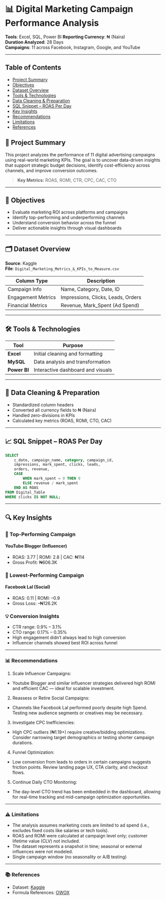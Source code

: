 # 📊 Digital Marketing Campaign Performance Analysis

**Tools**: Excel, SQL, Power BI
**Reporting Currency**: ₦ (Naira)  
**Duration Analyzed**: 28 Days  
**Campaigns**: 11 across Facebook, Instagram, Google, and YouTube  

---
## Table of Contents
- [Project Summary](#project-summary)
- [Objectives](#objectives)
- [Dataset Overview](#dataset-overview)
- [Tools & Technologies](#tools-&-technologies)
- [Data Cleaning & Preparation](#aata-cleaning-&-preparation)
- [SQL Snippet – ROAS Per Day](#SQL-snippet-–-rOAS-per-day)
- [Key Insights](#key-insights)
- [Recommendations](#Recommendations)
- [Limitations](#limitations)
- [References](#References)

## 📌 Project Summary

This project analyzes the performance of 11 digital advertising campaigns using real-world marketing KPIs. The goal is to uncover data-driven insights that support strategic budget decisions, identify cost-efficiency across channels, and improve conversion outcomes.

> **Key Metrics:** ROAS, ROMI, CTR, CPC, CAC, CTO

---

## 🧠 Objectives

- Evaluate marketing ROI across platforms and campaigns
- Identify top-performing and underperforming channels
- Understand conversion behavior across the funnel
- Deliver actionable insights through visual dashboards

---

## 🗂️ Dataset Overview

**Source**: Kaggle  
**File**: `Digital_Marketing_Metrics_&_KPIs_to_Measure.csv`

| Column Type       | Description                              |
|-------------------|------------------------------------------|
| Campaign Info     | Name, Category, Date, ID                 |
| Engagement Metrics| Impressions, Clicks, Leads, Orders       |
| Financial Metrics | Revenue, Mark_Spent (Ad Spend)           |

---

## 🛠️ Tools & Technologies

| Tool      | Purpose                          |
|-----------|----------------------------------|
| **Excel** | Initial cleaning and formatting  |
| **MySQL** | Data analysis and transformation |
| **Power BI** | Interactive dashboard and visuals |

---

## 🧹 Data Cleaning & Preparation

- Standardized column headers
- Converted all currency fields to ₦ (Naira)
- Handled zero-divisions in KPIs
- Calculated key metrics (ROAS, ROMI, CTO, CAC)

---

## 📈 SQL Snippet – ROAS Per Day

```sql
SELECT 
    c_date, campaign_name, category, campaign_id,
    impressions, mark_spent, clicks, leads, 
    orders, revenue,
    CASE 
        WHEN mark_spent = 0 THEN 0 
        ELSE revenue / mark_spent 
    END AS ROAS
FROM Digital_Table
WHERE clicks IS NOT NULL;
```
---

## 🔍 Key Insights
### 🎯 Top-Performing Campaign
#### YouTube Blogger (Influencer)
-	ROAS: 3.77 | ROMI: 2.8 | CAC: ₦114
-	Gross Profit: ₦606.3K

### 🚨 Lowest-Performing Campaign
#### Facebook Lal (Social)
-	ROAS: 0.11 | ROMI: –0.9
-	Gross Loss: –₦126.2K
### 💡 Conversion Insights
-	CTR range: 0.9% – 3.1%
-	CTO range: 0.17% – 0.35%
-	High engagement didn’t always lead to high conversion
-	Influencer channels showed best ROI across funnel

---

### 📊 Recommendations
1. Scale Influencer Campaigns:
- Youtube Blogger and similar influencer strategies delivered high ROMI and efficient CAC — ideal for scalable investment.

2. Reassess or Retire Social Campaigns:
- Channels like Facebook Lal performed poorly despite high Spend. Testing new audience segments or creatives may be necessary.

3. Investigate CPC Inefficiencies:
- High CPC outliers (₦1.19+) require creative/bidding optimizations. Consider narrowing target demographics or testing shorter campaign durations.

4. Funnel Optimization:
- Low conversion from leads to orders in certain campaigns suggests friction points. Review landing page UX, CTA clarity, and checkout flows.

5. Continue Daily CTO Monitoring:
- The day-level CTO trend has been embedded in the dashboard, allowing for real-time tracking and mid-campaign optimization opportunities.


---

### ⚠️ Limitations
- The analysis assumes marketing costs are limited to ad spend (i.e., excludes fixed costs like salaries or tech tools).
- ROAS and ROMI were calculated at campaign level only; customer lifetime value (CLV) not included.
- The dataset represents a snapshot in time; seasonal or external influences were not modeled.
- Single campaign window (no seasonality or A/B testing)


---

### 📚 References
-	Dataset: [Kaggle](www.kaggle.com)
-	Formula References: [OWOX](https://www.owox.com/blog/articles/digital-marketing-metrics-and-kpis)

